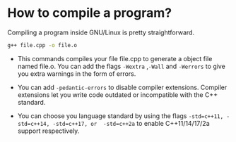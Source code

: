 # How to compile a program?

Compiling a program inside GNU/Linux is pretty straightforward.

```bash
g++ file.cpp -o file.o
```

- This commands compiles your file file.cpp to generate a object file named file.o.
You can add the flags `-Wextra` ,`-Wall` and `-Werrors` to give you extra warnings in the form of errors.

- You can add `-pedantic-errors` to disable compiler extensions. Compiler extensions let you write code
outdated or incompatible with the C++ standard.

- You can choose you language standard by using the flags `-std=c++11, -std=c++14, -std=c++17, or 
-std=c++2a` to enable C++11/14/17/2a support respectively.
